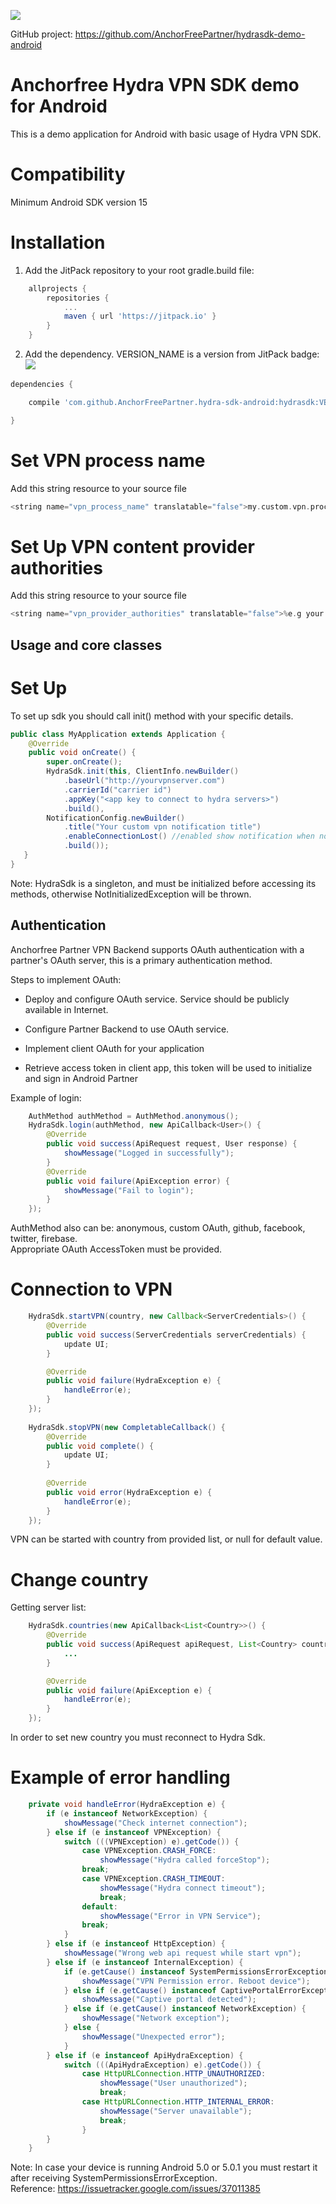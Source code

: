 [![](https://jitpack.io/v/AnchorFreePartner/hydra-sdk-android.svg)](https://jitpack.io/#AnchorFreePartner/hydra-sdk-android)

GitHub project: https://github.com/AnchorFreePartner/hydrasdk-demo-android

# Anchorfree Hydra VPN SDK demo for Android
This is a demo application for Android with basic usage of Hydra VPN SDK.

# Compatibility

Minimum Android SDK version 15

# Installation

1. Add the JitPack repository to your root gradle.build file:

```groovy
    allprojects {
        repositories {
            ...
            maven { url 'https://jitpack.io' }
        }
    }
```

2. Add the dependency. VERSION_NAME is a version from JitPack badge: [![](https://jitpack.io/v/AnchorFreePartner/hydra-sdk-android.svg)](https://jitpack.io/#AnchorFreePartner/hydra-sdk-android)


```groovy
dependencies {

    compile 'com.github.AnchorFreePartner.hydra-sdk-android:hydrasdk:VERSION_NAME'

}
```

# Set VPN process name

Add this string resource to your source file
```groovy
<string name="vpn_process_name" translatable="false">my.custom.vpn.process.name</string>
```
# Set Up VPN content provider authorities

Add this string resource to your source file
```groovy
<string name="vpn_provider_authorities" translatable="false">%e.g your package name%</string>
```

## Usage and core classes

# Set Up

To set up sdk you should call init() method with your specific details.

```java
public class MyApplication extends Application {
    @Override
    public void onCreate() {
        super.onCreate();
        HydraSdk.init(this, ClientInfo.newBuilder()
            .baseUrl("http://yourvpnserver.com")
            .carrierId("carrier id")
            .appKey("<app key to connect to hydra servers>")	
            .build(),
        NotificationConfig.newBuilder()
            .title("Your custom vpn notification title")
            .enableConnectionLost() //enabled show notification when no network connection
            .build());
   }
}
```
Note: HydraSdk is a singleton, and must be initialized before accessing its methods, 
otherwise NotInitializedException will be thrown.

## Authentication

Anchorfree Partner VPN Backend supports OAuth authentication with a partner's OAuth server, this is a primary authentication method. 

Steps to implement OAuth:

* Deploy and configure OAuth service. Service should be publicly available in Internet.

* Configure Partner Backend to use OAuth service.

* Implement client OAuth for your application

* Retrieve access token in client app, this token will be used to initialize and sign in Android Partner

Example of login:
```java
    AuthMethod authMethod = AuthMethod.anonymous();
    HydraSdk.login(authMethod, new ApiCallback<User>() {
        @Override
        public void success(ApiRequest request, User response) {
            showMessage("Logged in successfully");
        }
        @Override
        public void failure(ApiException error) {
            showMessage("Fail to login");
        }
    });
```
AuthMethod also can be: anonymous, custom OAuth, github, facebook, twitter, firebase.  
Appropriate OAuth AccessToken must be provided.

# Connection to VPN

```java
    HydraSdk.startVPN(country, new Callback<ServerCredentials>() {
        @Override
        public void success(ServerCredentials serverCredentials) {
            update UI;
        }

        @Override
        public void failure(HydraException e) {
            handleError(e);
        }
    });
    
    HydraSdk.stopVPN(new CompletableCallback() {
        @Override
        public void complete() {
            update UI;
        }
    
        @Override
        public void error(HydraException e) {
            handleError(e);
        }
    });
```

VPN can be started with country from provided list, or null for default value.

# Change country
Getting server list:

```java
    HydraSdk.countries(new ApiCallback<List<Country>>() {
        @Override
        public void success(ApiRequest apiRequest, List<Country> countries) {
            ...
        }

        @Override
        public void failure(ApiException e) {
            handleError(e);
        }
    });
```

In order to set new country you must reconnect to Hydra Sdk.

# Example of error handling

```java
    private void handleError(HydraException e) {
        if (e instanceof NetworkException) {
            showMessage("Check internet connection");
        } else if (e instanceof VPNException) {
            switch (((VPNException) e).getCode()) {
                case VPNException.CRASH_FORCE:
                    showMessage("Hydra called forceStop");
                break;
                case VPNException.CRASH_TIMEOUT:
                    showMessage("Hydra connect timeout");
                    break;
                default:
                    showMessage("Error in VPN Service");
                break;
            }
        } else if (e instanceof HttpException) {
            showMessage("Wrong web api request while start vpn");
        } else if (e instanceof InternalException) {
            if (e.getCause() instanceof SystemPermissionsErrorException) {
                showMessage("VPN Permission error. Reboot device");
            } else if (e.getCause() instanceof CaptivePortalErrorException) {
                showMessage("Captive portal detected");
            } else if (e.getCause() instanceof NetworkException) {
                showMessage("Network exception");
            } else {
                showMessage("Unexpected error");
            }
        } else if (e instanceof ApiHydraException) {
            switch (((ApiHydraException) e).getCode()) {
                case HttpURLConnection.HTTP_UNAUTHORIZED:
                    showMessage("User unauthorized");
                    break;
                case HttpURLConnection.HTTP_INTERNAL_ERROR:
                    showMessage("Server unavailable");
                    break;
                }
        }
    }
```

Note: In case your device is running Android 5.0 or 5.0.1 you must restart it after receiving SystemPermissionsErrorException.  
Reference: https://issuetracker.google.com/issues/37011385
